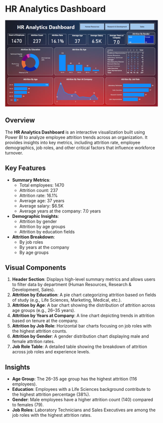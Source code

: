 # HR Analytics Dashboard

![HR Analytics Dashboard](HR_Analytics_Dashboard_Image.PNG)

## Overview
The **HR Analytics Dashboard** is an interactive visualization built using Power BI to analyze employee attrition trends across an organization. It provides insights into key metrics, including attrition rate, employee demographics, job roles, and other critical factors that influence workforce turnover.

## Key Features
- **Summary Metrics**:
  - Total employees: 1470
  - Attrition count: 237
  - Attrition rate: 16.1%
  - Average age: 37 years
  - Average salary: $6.5K
  - Average years at the company: 7.0 years
- **Demographic Insights**:
  - Attrition by gender
  - Attrition by age groups
  - Attrition by education fields
- **Attrition Breakdown**:
  - By job roles
  - By years at the company
  - By age groups

## Visual Components
1. **Header Section**: Displays high-level summary metrics and allows users to filter data by department (Human Resources, Research & Development, Sales).
2. **Attrition by Education**: A pie chart categorizing attrition based on fields of study (e.g., Life Sciences, Marketing, Medical, etc.).
3. **Attrition by Age**: A bar chart showing the distribution of attrition across age groups (e.g., 26–35 years).
4. **Attrition by Years at Company**: A line chart depicting trends in attrition based on tenure at the company.
5. **Attrition by Job Role**: Horizontal bar charts focusing on job roles with the highest attrition counts.
6. **Attrition by Gender**: A gender distribution chart displaying male and female attrition rates.
7. **Job Role Table**: A detailed table showing the breakdown of attrition across job roles and experience levels.

## Insights
- **Age Group**: The 26–35 age group has the highest attrition (116 employees).
- **Education**: Employees with a Life Sciences background contribute to the highest attrition percentage (38%).
- **Gender**: Male employees have a higher attrition count (140) compared to females (79).
- **Job Roles**: Laboratory Technicians and Sales Executives are among the job roles with the highest attrition rates.



